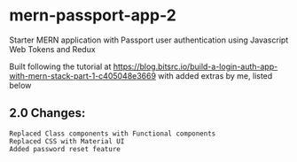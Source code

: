 # mern-passport-app-2

Starter MERN application with Passport user authentication using Javascript Web Tokens and Redux

Built following the tutorial at https://blog.bitsrc.io/build-a-login-auth-app-with-mern-stack-part-1-c405048e3669 with added extras by me, listed below

## 2.0 Changes:
    Replaced Class components with Functional components
    Replaced CSS with Material UI
    Added password reset feature
